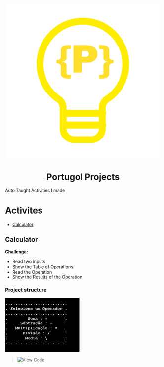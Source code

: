 <p align="center">
  <img src="Portugol_logo.png" />
</p>
<h1 align="center">Portugol Projects</h1>

Auto Taught Activities I made

Activites
=================
<!--ts-->
   * [Calculator](#calculator)
<!--te-->
## Calculator
**Challenge:**
* Read two inputs 
* Show the Table of Operations
* Read the Operation
* Show the Results of the Operation

### Project structure
![image prompt](Calculator/Prompt.PNG)
> ![View Code](https://github.com/VictorL-Santos/PortugolProjects/blob/Calculator/CalculatorInPortugol)

